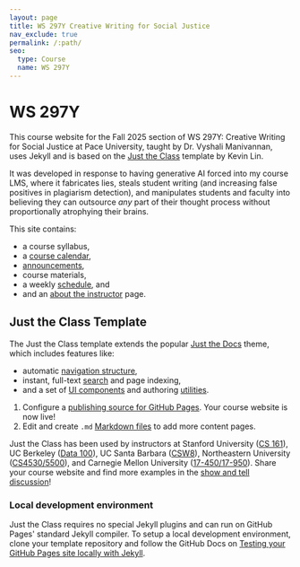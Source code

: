```yaml
---
layout: page
title: WS 297Y Creative Writing for Social Justice
nav_exclude: true
permalink: /:path/
seo:
  type: Course
  name: WS 297Y
---
```


# WS 297Y

This course website for the Fall 2025 section of WS 297Y: Creative Writing for Social Justice at Pace University, taught by Dr. Vyshali Manivannan, uses Jekyll and is based on the [Just the Class](https://github.com/kevinlin1/just-the-class) template by Kevin Lin.

It was developed in response to having generative AI forced into my course LMS, where it fabricates lies, steals student writing (and increasing false positives in plagiarism detection), and manipulates students and faculty into believing they can outsource _any_ part of their thought process without proportionally atrophying their brains.

This site contains:

- a course syllabus,
- a [course calendar](calendar.md),
- [announcements](announcements.md),
- course materials,
- a weekly [schedule](schedule.md), and
- and an [about the instructor](staff.md) page.

## Just the Class Template

The Just the Class template extends the popular [Just the Docs](https://github.com/just-the-docs/just-the-docs) theme, which includes features like:

- automatic [navigation structure](https://just-the-docs.github.io/just-the-docs/docs/navigation-structure/),
- instant, full-text [search](https://just-the-docs.github.io/just-the-docs/docs/search/) and page indexing,
- and a set of [UI components](https://just-the-docs.github.io/just-the-docs/docs/ui-components) and authoring [utilities](https://just-the-docs.github.io/just-the-docs/docs/utilities).



1. Configure a [publishing source for GitHub Pages](https://help.github.com/en/articles/configuring-a-publishing-source-for-github-pages). Your course website is now live!
1. Edit and create `.md` [Markdown files](https://guides.github.com/features/mastering-markdown/) to add more content pages.

Just the Class has been used by instructors at Stanford University ([CS 161](https://stanford-cs161.github.io/winter2021/)), UC Berkeley ([Data 100](https://ds100.org/fa21/)), UC Santa Barbara ([CSW8](https://ucsb-csw8.github.io/s22/)), Northeastern University ([CS4530/5500](https://neu-se.github.io/CS4530-CS5500-Spring-2021/)), and Carnegie Mellon University ([17-450/17-950](https://cmu-crafting-software.github.io/)). Share your course website and find more examples in the [show and tell discussion](https://github.com/kevinlin1/just-the-class/discussions/categories/show-and-tell)!

### Local development environment

Just the Class requires no special Jekyll plugins and can run on GitHub Pages' standard Jekyll compiler. To setup a local development environment, clone your template repository and follow the GitHub Docs on [Testing your GitHub Pages site locally with Jekyll](https://docs.github.com/en/pages/setting-up-a-github-pages-site-with-jekyll/testing-your-github-pages-site-locally-with-jekyll).
